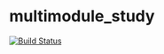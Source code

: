 # multimodule_study
[![Build Status](https://app.bitrise.io/app/2369d29472479d22/status.svg?token=wcxM2KttH2EwhMFNnK1O9A&branch=main)](https://app.bitrise.io/app/2369d29472479d22)
